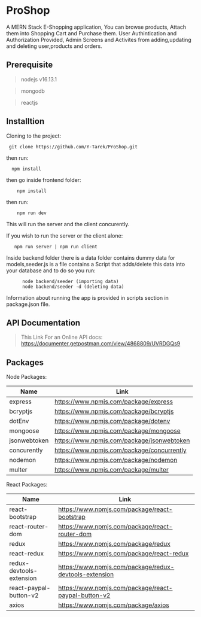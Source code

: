 # ProShop
A MERN Stack E-Shopping application, You can browse products, Attach them into Shopping Cart and Purchase them.
User Authintication and Authorization Provided, Admin Screens and Activites from adding,updating and deleting user,products and orders.

## Prerequisite
>nodejs v16.13.1 

>mongodb

>reactjs

## Installtion
   Cloning to the project: 
  
     git clone https://github.com/Y-Tarek/ProShop.git
   
   then run: 
      
      npm install 
      
    
   then go inside frontend folder:
        
        npm install
        
   then run:
        
        npm run dev
        
   This will run the server and the client concurently.
   
   If you wish to run the server or the client alone:
   
       npm run server | npm run client
       
   Inside backend folder there is a data folder contains dummy data for models,seeder.js is a file contains a Script that adds/delete this data into your database and to do so you run:
          
          node backend/seeder (importing data)
          node backend/seeder -d (deleting data)
          
   Information about running the app is provided in scripts section in package.json file.

## API Documentation

>This Link For an Online API docs: https://documenter.getpostman.com/view/4868809/UVRDGQs9

## Packages

Node Packages:

   Name | Link
------------ | -------------
express | https://www.npmjs.com/package/express
bcryptjs | https://www.npmjs.com/package/bcryptjs
dotEnv | https://www.npmjs.com/package/dotenv
mongoose | https://www.npmjs.com/package/mongoose
jsonwebtoken | https://www.npmjs.com/package/jsonwebtoken
concurently | https://www.npmjs.com/package/concurrently
nodemon | https://www.npmjs.com/package/nodemon
multer | https://www.npmjs.com/package/multer


React Packages:

  Name | Link
------------ | -------------
react-bootstrap | https://www.npmjs.com/package/react-bootstrap
react-router-dom | https://www.npmjs.com/package/react-router-dom
redux | https://www.npmjs.com/package/redux
react-redux | https://www.npmjs.com/package/react-redux
redux-devtools-extension| https://www.npmjs.com/package/redux-devtools-extension
react-paypal-button-v2 | https://www.npmjs.com/package/react-paypal-button-v2
axios | https://www.npmjs.com/package/axios
